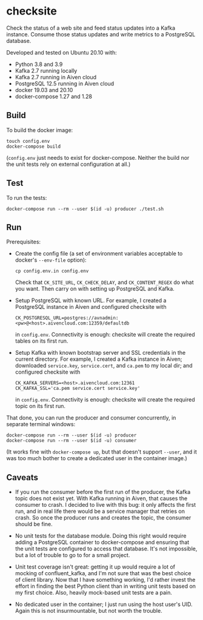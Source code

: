 checksite
=========

Check the status of a web site and feed status updates into a Kafka instance. Consume those status updates and write metrics to a PostgreSQL database.

Developed and tested on Ubuntu 20.10 with:

  * Python 3.8 and 3.9
  * Kafka 2.7 running locally
  * Kafka 2.7 running in Aiven cloud
  * PostgreSQL 12.5 running in Aiven cloud
  * docker 19.03 and 20.10
  * docker-compose 1.27 and 1.28


Build
-----

To build the docker image:

    touch config.env
    docker-compose build

(`config.env` just needs to exist for docker-compose. Neither the build nor the unit tests rely on external configuration at all.)


Test
----

To run the tests:

    docker-compose run --rm --user $(id -u) producer ./test.sh


Run
---

Prerequisites:

* Create the config file (a set of environment variables acceptable to docker's `--env-file` option):

      cp config.env.in config.env

  Check that `CK_SITE_URL`, `CK_CHECK_DELAY`, and `CK_CONTENT_REGEX` do what you want. Then carry on with setting up PostgreSQL and Kafka.

* Setup PostgreSQL with known URL. For example, I created a PostgreSQL instance in Aiven and configured checksite with

      CK_POSTGRESQL_URL=postgres://avnadmin:<pw>@<host>.aivencloud.com:12359/defaultdb

  in `config.env`. Connectivity is enough: checksite will create the required tables on its first run.

* Setup Kafka with known bootstrap server and SSL credentials in the current directory. For example, I created a Kafka instance in Aiven; downloaded `service.key`, `service.cert`, and `ca.pem` to my local dir; and configured checksite with

      CK_KAFKA_SERVERS=<host>.aivencloud.com:12361
      CK_KAFKA_SSL='ca.pem service.cert service.key'

  in `config.env`. Connectivity is enough: checksite will create the required topic on its first run.

That done, you can run the producer and consumer concurrently, in separate terminal windows:

    docker-compose run --rm --user $(id -u) producer
    docker-compose run --rm --user $(id -u) consumer

(It works fine with `docker-compose up`, but that doesn't support `--user`, and it was too much bother to create a dedicated user in the container image.)

Caveats
-------

* If you run the consumer before the first run of the producer, the Kafka topic does not exist yet. With Kafka running in Aiven, that causes the consumer to crash. I decided to live with this bug: it only affects the first run, and in real life there would be a service manager that retries on crash. So once the producer runs and creates the topic, the consumer should be fine.

* No unit tests for the database module. Doing this right would require adding a PostgreSQL container to docker-compose and ensuring that the unit tests are configured to access that database. It's not impossible, but a lot of trouble to go to for a small project.

* Unit test coverage isn't great: getting it up would require a lot of mocking of confluent_kafka, and I'm not sure that was the best choice of client library. Now that I have something working, I'd rather invest the effort in finding the best Python client than in writing unit tests based on my first choice. Also, heavily mock-based unit tests are a pain.

* No dedicated user in the container; I just run using the host user's UID. Again this is not insurmountable, but not worth the trouble.
